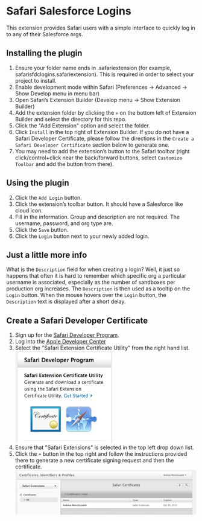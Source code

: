 # Safari Salesforce Logins

This extension provides Safari users with a simple interface to quickly log in to any of their Salesforce orgs.

## Installing the plugin
1.  Ensure your folder name ends in .safariextension (for example, safarisfdclogins.safariextension). This is required in order to select your project to install.
2.  Enable development mode within Safari (Preferences -> Advanced -> Show Develop menu in menu bar)
3.  Open Safari’s Extension Builder (Develop menu -> Show Extension Builder)
4.  Add the extension folder by clicking the `+` on the bottom left of Extension Builder and select the directory for this repo.
5.  Click the "Add Extension" option and select the folder.
6.  Click `Install` in the top right of Extension Builder. If you do not have a Safari Developer Certificate, please follow the directions in the `Create a Safari Developer Certificate` section below to generate one.
7.  You may need to add the extension’s button to the Safari toolbar (right click/control+click near the back/forward buttons, select `Customize Toolbar` and add the button from there).

## Using the plugin
2.  Click the `Add Login` button.
1.  Click the extension’s toolbar button.  It should have a Salesforce like cloud icon.
3.  Fill in the information.  Group and description are not required.  The username, password, and org type are.
4.  Click the `Save` button.
5.  Click the `Login` button next to your newly added login.

## Just a little more info
What is the `Description` field for when creating a login?  Well, it just so happens that often it is hard to remember which specific org a particular username is associated, especially as the number of sandboxes per production org increases.  The `Description` is then used as a tooltip on the `Login` button.  When the mouse hovers over the `Login` button, the `Description` text is displayed after a short delay.

## Create a Safari Developer Certificate
1.	Sign up for the [Safari Developer Program](https://developer.apple.com/programs/safari/).
2.  Log into the [Apple Developer Center](https://developer.apple.com/devcenter/safari/index.action)
3.  Select the "Safari Extension Certificate Utility" from the right hand list.
![Safari Extension Certificate Utility](/images/SafariExtensionCertificateUtility.png?raw=true)
4.	Ensure that "Safari Extensions" is selected in the top left drop down list.
5.  Click the `+` button in the top right and follow the instructions provided there to generate a new certificate signing request and then the certificate.
![Safari Certificates](/images/SafariCertificates.png?raw=true)